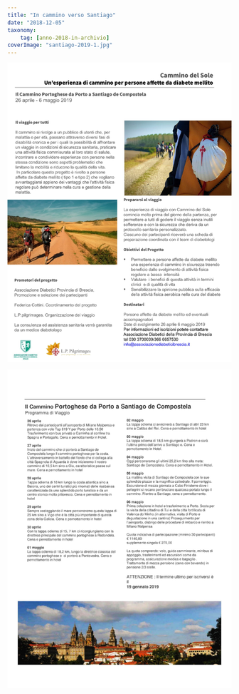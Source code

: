 ```yaml
---
title: "In cammino verso Santiago"
date: "2018-12-05"
taxonomy: 
    tag: [anno-2018-in-archivio]
coverImage: "santiago-2019-1.jpg"
---
```


![](images/santiago-2019-1.jpg)

![](images/santiago-2.jpg)
